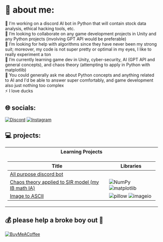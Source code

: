 # 💫 about me:
🔭 I'm working on a discord AI bot in Python that will contain stock data analysis, ethical hacking tools, etc. <br>👯 I’m looking to collaborate on any game development projects in Unity and any Python projects (involving GPT API would be preferable)<br>🤝 I’m looking for help with algorithms since they have never been my strong suit; moreover, my code is not super pretty or optimal in my eyes, I like to really experiment a ton<br>🌱 I’m currently learning game dev in Unity, cyber-security, AI (GPT API and general concepts), and chaos theory (attempting to apply in Python with matplotlib)<br>💬 You could generally ask me about Python concepts and anything related to AI and I'd be able to answer super comfortably, and game development also just nothing too complex<br>⚡ I love ducks


## 🌐 socials:
[![Discord](https://img.shields.io/badge/Discord-%237289DA.svg?logo=discord&logoColor=white)](https://discord.gg/karim2920) [![Instagram](https://img.shields.io/badge/Instagram-%23E4405F.svg?logo=Instagram&logoColor=white)](https://instagram.com/karim.abouelnour) 

## 💻 projects:
<table>
<tr><th>Learning Projects </th</tr>
<tr><td>
  
|Title | Libraries|
|--|--|
|[All purpose discord bot](https://github.com/marvin5567/all-purpose-discord-bot)||
|[Chaos theory applied to SIR model (my IB math IA)](https://github.com/marvin5567/SIR-model-applied-to-chaos-theory)|![NumPy](https://img.shields.io/badge/NumPy-black?style=flat-square&logo=numpy) ![matplotlib](https://img.shields.io/badge/matplotlib-black?style=flat-square&logo=Matplotlib&logoColor=black)|
|[Image to ASCII](https://github.com/marvin5567/image-to-ascii)| ![pillow](https://img.shields.io/badge/pillow-black?style=flat-square&logo=pillow&logoColor=black) ![imageio](https://img.shields.io/badge/imageio-black?style=flat-square&logo=imageio&logoColor=black)|
  
</tr></td>
</table>

  ## 💰 please help a broke boy out 🙏
  [![BuyMeACoffee](https://img.shields.io/badge/Buy%20Me%20a%20Coffee-ffdd00?style=for-the-badge&logo=buy-me-a-coffee&logoColor=black)](https://buymeacoffee.com/marvino) 
